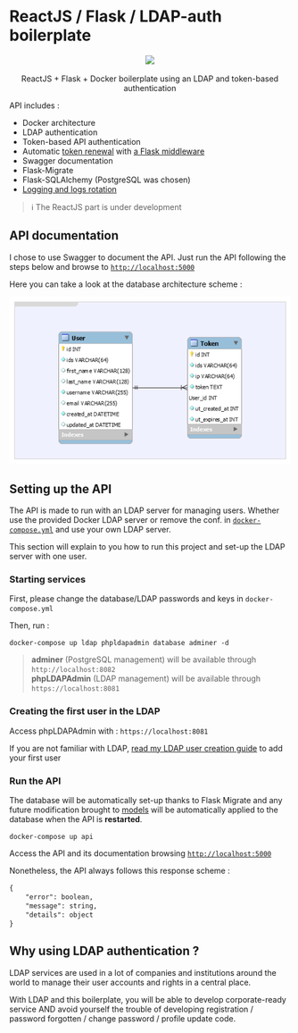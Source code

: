 # ReactJS / Flask / LDAP-auth boilerplate

<p align="center">
    <a href="https://travis-ci.org/flavienbwk/reactjs-flask-ldap-docker-boilerplate.svg?branch=master" target="_blank">
        <img src="https://travis-ci.org/flavienbwk/reactjs-flask-ldap-docker-boilerplate.svg?branch=master"/>
    </a>
</p>
<p align="center">ReactJS + Flask + Docker boilerplate using an LDAP and token-based authentication</p>

API includes :

- Docker architecture
- LDAP authentication
- Token-based API authentication
- Automatic [token renewal](./api/app/service/auth_service.py#L44) with [a Flask middleware](./api/app/service/auth_service.py#L31)
- Swagger documentation
- Flask-Migrate
- Flask-SQLAlchemy (PostgreSQL was chosen)
- [Logging and logs rotation](./api/app/utils/Logger.py#L12)

> :information_source: The ReactJS part is under development

## API documentation

I chose to use Swagger to document the API. Just run the API following the steps below and browse to [`http://localhost:5000`](http://localhost:5000)

Here you can take a look at the database architecture scheme :

<p align="center">
    <img src="./api/database.png"/>
</p>

## Setting up the API

The API is made to run with an LDAP server for managing users. Whether use the provided Docker LDAP server or remove the conf. in [`docker-compose.yml`](./docker-compose.yml) and use your own LDAP server.

This section will explain to you how to run this project and set-up the LDAP server with one user.

### Starting services

First, please change the database/LDAP passwords and keys in `docker-compose.yml`

Then, run :

```
docker-compose up ldap phpldapadmin database adminer -d
```

> **adminer** (PostgreSQL management) will be available through `http://localhost:8082`  
> **phpLDAPAdmin** (LDAP management) will be available through `https://localhost:8081`

### Creating the first user in the LDAP

Access phpLDAPAdmin with : `https://localhost:8081`

If you are not familiar with LDAP, [read my LDAP user creation guide](./CREATE_LDAP_USER.md) to add your first user

### Run the API

The database will be automatically set-up thanks to Flask Migrate and any future modification brought to [models](./api/app/model) will be automatically applied to the database when the API is **restarted**.

```
docker-compose up api
```

Access the API and its documentation browsing [`http://localhost:5000`](http://localhost:5000)

Nonetheless, the API always follows this response scheme :

```
{
    "error": boolean,
    "message": string,
    "details": object
}
```

## Why using LDAP authentication ?

LDAP services are used in a lot of companies and institutions around the world to manage their user accounts and rights in a central place.

With LDAP and this boilerplate, you will be able to develop corporate-ready service AND avoid yourself the trouble of developing registration / password forgotten / change password / profile update code.
